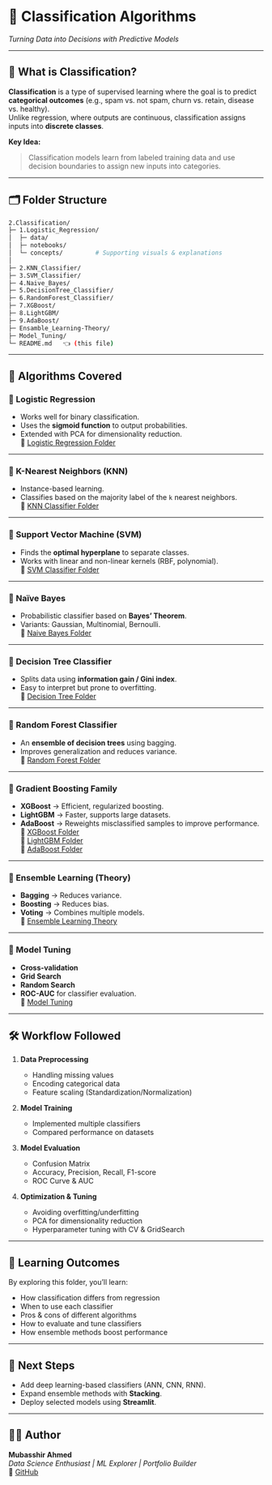 # 🧩 Classification Algorithms  
*Turning Data into Decisions with Predictive Models*

---

## 📌 What is Classification?
**Classification** is a type of supervised learning where the goal is to predict **categorical outcomes** (e.g., spam vs. not spam, churn vs. retain, disease vs. healthy).  
Unlike regression, where outputs are continuous, classification assigns inputs into **discrete classes**.

**Key Idea:**  
> Classification models learn from labeled training data and use decision boundaries to assign new inputs into categories.

---

## 🗂️ Folder Structure
```bash
2.Classification/
├─ 1.Logistic_Regression/
│  ├─ data/
│  ├─ notebooks/
│  └─ concepts/         # Supporting visuals & explanations
│
├─ 2.KNN_Classifier/
├─ 3.SVM_Classifier/
├─ 4.Naive_Bayes/
├─ 5.DecisionTree_Classifier/
├─ 6.RandomForest_Classifier/
├─ 7.XGBoost/
├─ 8.LightGBM/
├─ 9.AdaBoost/
├─ Ensamble_Learning-Theory/
├─ Model_Tuning/
└─ README.md   👈 (this file)
```

---

## 📖 Algorithms Covered

### 🔹 Logistic Regression
- Works well for binary classification.
- Uses the **sigmoid function** to output probabilities.
- Extended with PCA for dimensionality reduction.  
📂 [Logistic Regression Folder](./1.Logistic_Regression)

---

### 🔹 K-Nearest Neighbors (KNN)
- Instance-based learning.
- Classifies based on the majority label of the `k` nearest neighbors.  
📂 [KNN Classifier Folder](./2.KNN_Classifier)

---

### 🔹 Support Vector Machine (SVM)
- Finds the **optimal hyperplane** to separate classes.
- Works with linear and non-linear kernels (RBF, polynomial).  
📂 [SVM Classifier Folder](./3.SVM_Classifier)

---

### 🔹 Naïve Bayes
- Probabilistic classifier based on **Bayes’ Theorem**.
- Variants: Gaussian, Multinomial, Bernoulli.  
📂 [Naive Bayes Folder](./4.Naive_Bayes)

---

### 🔹 Decision Tree Classifier
- Splits data using **information gain / Gini index**.
- Easy to interpret but prone to overfitting.  
📂 [Decision Tree Folder](./5.DecisionTree_Classifier)

---

### 🔹 Random Forest Classifier
- An **ensemble of decision trees** using bagging.
- Improves generalization and reduces variance.  
📂 [Random Forest Folder](./6.RandomForest_Classifier)

---

### 🔹 Gradient Boosting Family
- **XGBoost** → Efficient, regularized boosting.  
- **LightGBM** → Faster, supports large datasets.  
- **AdaBoost** → Reweights misclassified samples to improve performance.  
📂 [XGBoost Folder](./7.XGBoost)  
📂 [LightGBM Folder](./8.LightGBM)  
📂 [AdaBoost Folder](./9.AdaBoost)

---

### 🔹 Ensemble Learning (Theory)
- **Bagging** → Reduces variance.  
- **Boosting** → Reduces bias.  
- **Voting** → Combines multiple models.  
📂 [Ensemble Learning Theory](./Ensamble_Learning-Theory)

---

### 🔹 Model Tuning
- **Cross-validation**  
- **Grid Search**  
- **Random Search**  
- **ROC-AUC** for classifier evaluation.  
📂 [Model Tuning](./Model_Tuning)

---

## 🛠️ Workflow Followed
1. **Data Preprocessing**
   - Handling missing values
   - Encoding categorical data
   - Feature scaling (Standardization/Normalization)

2. **Model Training**
   - Implemented multiple classifiers
   - Compared performance on datasets

3. **Model Evaluation**
   - Confusion Matrix
   - Accuracy, Precision, Recall, F1-score
   - ROC Curve & AUC

4. **Optimization & Tuning**
   - Avoiding overfitting/underfitting
   - PCA for dimensionality reduction
   - Hyperparameter tuning with CV & GridSearch

---

## 🎯 Learning Outcomes
By exploring this folder, you’ll learn:
- How classification differs from regression
- When to use each classifier
- Pros & cons of different algorithms
- How to evaluate and tune classifiers
- How ensemble methods boost performance

---

## 📌 Next Steps
- Add deep learning-based classifiers (ANN, CNN, RNN).
- Expand ensemble methods with **Stacking**.
- Deploy selected models using **Streamlit**.

---

## 👨‍💻 Author
**Mubasshir Ahmed**  
*Data Science Enthusiast | ML Explorer | Portfolio Builder*  
🔗 [GitHub](https://github.com/mubasshirahmed-3712)  
